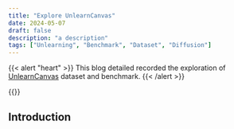 ```yaml
---
title: "Explore UnlearnCanvas"
date: 2024-05-07
draft: false
description: "a description"
tags: ["Unlearning", "Benchmark", "Dataset", "Diffusion"]
---
```


{{< alert "heart" >}}
This blog detailed recorded the exploration of [UnlearnCanvas](https://github.com/OPTML-Group/UnlearnCanvas) dataset and benchmark.
{{< /alert >}}

{{<github repo="OPTML-Group/UnlearnCanvas">}}

## Introduction

